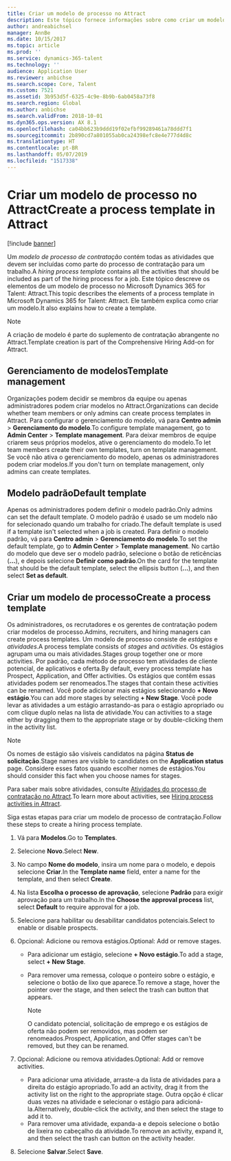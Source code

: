 ```yaml
---
title: Criar um modelo de processo no Attract
description: Este tópico fornece informações sobre como criar um modelo de processo no Attract.
author: andreabichsel
manager: AnnBe
ms.date: 10/15/2017
ms.topic: article
ms.prod: ''
ms.service: dynamics-365-talent
ms.technology: ''
audience: Application User
ms.reviewer: anbichse
ms.search.scope: Core, Talent
ms.custom: 7521
ms.assetid: 3b953d5f-6325-4c9e-8b9b-6ab0458a73f8
ms.search.region: Global
ms.author: anbichse
ms.search.validFrom: 2018-10-01
ms.dyn365.ops.version: AX 8.1
ms.openlocfilehash: ca04bb623b9ddd19f02efbf99289461a78ddd7f1
ms.sourcegitcommit: 2b890cd7a801055ab0ca24398efc8e4e777d4d8c
ms.translationtype: HT
ms.contentlocale: pt-BR
ms.lasthandoff: 05/07/2019
ms.locfileid: "1517338"
---
```

# <a name="create-a-process-template-in-attract"></a><span data-ttu-id="405f4-103">Criar um modelo de processo no Attract</span><span class="sxs-lookup"><span data-stu-id="405f4-103">Create a process template in Attract</span></span>

[!include [banner](includes/banner.md)]

<span data-ttu-id="405f4-104">Um *modelo de processo de contratação* contém todas as atividades que devem ser incluídas como parte do processo de contratação para um trabalho.</span><span class="sxs-lookup"><span data-stu-id="405f4-104">A *hiring process template* contains all the activities that should be included as part of the hiring process for a job.</span></span> <span data-ttu-id="405f4-105">Este tópico descreve os elementos de um modelo de processo no Microsoft Dynamics 365 for Talent: Attract.</span><span class="sxs-lookup"><span data-stu-id="405f4-105">This topic describes the elements of a process template in Microsoft Dynamics 365 for Talent: Attract.</span></span> <span data-ttu-id="405f4-106">Ele também explica como criar um modelo.</span><span class="sxs-lookup"><span data-stu-id="405f4-106">It also explains how to create a template.</span></span>

> [!NOTE]
> <span data-ttu-id="405f4-107">A criação de modelo é parte do suplemento de contratação abrangente no Attract.</span><span class="sxs-lookup"><span data-stu-id="405f4-107">Template creation is part of the Comprehensive Hiring Add-on for Attract.</span></span>

## <a name="template-management"></a><span data-ttu-id="405f4-108">Gerenciamento de modelos</span><span class="sxs-lookup"><span data-stu-id="405f4-108">Template management</span></span>

<span data-ttu-id="405f4-109">Organizações podem decidir se membros da equipe ou apenas administradores podem criar modelos no Attract.</span><span class="sxs-lookup"><span data-stu-id="405f4-109">Organizations can decide whether team members or only admins can create process templates in Attract.</span></span> <span data-ttu-id="405f4-110">Para configurar o gerenciamento do modelo, vá para **Centro admin** \> **Gerenciamento do modelo**.</span><span class="sxs-lookup"><span data-stu-id="405f4-110">To configure template management, go to **Admin Center** \> **Template management**.</span></span> <span data-ttu-id="405f4-111">Para deixar membros de equipe criarem seus próprios modelos, ative o gerenciamento do modelo.</span><span class="sxs-lookup"><span data-stu-id="405f4-111">To let team members create their own templates, turn on template management.</span></span> <span data-ttu-id="405f4-112">Se você não ativa o gerenciamento do modelo, apenas os administradores podem criar modelos.</span><span class="sxs-lookup"><span data-stu-id="405f4-112">If you don't turn on template management, only admins can create templates.</span></span>

## <a name="default-template"></a><span data-ttu-id="405f4-113">Modelo padrão</span><span class="sxs-lookup"><span data-stu-id="405f4-113">Default template</span></span>

<span data-ttu-id="405f4-114">Apenas os administradores podem definir o modelo padrão.</span><span class="sxs-lookup"><span data-stu-id="405f4-114">Only admins can set the default template.</span></span> <span data-ttu-id="405f4-115">O modelo padrão é usado se um modelo não for selecionado quando um trabalho for criado.</span><span class="sxs-lookup"><span data-stu-id="405f4-115">The default template is used if a template isn't selected when a job is created.</span></span> <span data-ttu-id="405f4-116">Para definir o modelo padrão, vá para **Centro admin** \> **Gerenciamento do modelo**.</span><span class="sxs-lookup"><span data-stu-id="405f4-116">To set the default template, go to **Admin Center** \> **Template management**.</span></span> <span data-ttu-id="405f4-117">No cartão do modelo que deve ser o modelo padrão, selecione o botão de reticências (**...**), e depois selecione **Definir como padrão**.</span><span class="sxs-lookup"><span data-stu-id="405f4-117">On the card for the template that should be the default template, select the ellipsis button (**...**), and then select **Set as default**.</span></span>

## <a name="create-a-process-template"></a><span data-ttu-id="405f4-118">Criar um modelo de processo</span><span class="sxs-lookup"><span data-stu-id="405f4-118">Create a process template</span></span>

<span data-ttu-id="405f4-119">Os administradores, os recrutadores e os gerentes de contratação podem criar modelos de processo.</span><span class="sxs-lookup"><span data-stu-id="405f4-119">Admins, recruiters, and hiring managers can create process templates.</span></span> <span data-ttu-id="405f4-120">Um modelo de processo consiste de *estágios* e *atividades*.</span><span class="sxs-lookup"><span data-stu-id="405f4-120">A process template consists of *stages* and *activities*.</span></span> <span data-ttu-id="405f4-121">Os estágios agrupam uma ou mais atividades.</span><span class="sxs-lookup"><span data-stu-id="405f4-121">Stages group together one or more activities.</span></span> <span data-ttu-id="405f4-122">Por padrão, cada método de processo tem atividades de cliente potencial, de aplicativos e oferta.</span><span class="sxs-lookup"><span data-stu-id="405f4-122">By default, every process template has Prospect, Application, and Offer activities.</span></span> <span data-ttu-id="405f4-123">Os estágios que contêm essas atividades podem ser renomeados.</span><span class="sxs-lookup"><span data-stu-id="405f4-123">The stages that contain these activities can be renamed.</span></span> <span data-ttu-id="405f4-124">Você pode adicionar mais estágios selecionando **+ Novo estágio**.</span><span class="sxs-lookup"><span data-stu-id="405f4-124">You can add more stages by selecting **+ New Stage**.</span></span> <span data-ttu-id="405f4-125">Você pode levar as atividades a um estágio arrastando-as para o estágio apropriado ou com clique duplo nelas na lista de atividade.</span><span class="sxs-lookup"><span data-stu-id="405f4-125">You can activities to a stage either by dragging them to the appropriate stage or by double-clicking them in the activity list.</span></span>

> [!NOTE]
> <span data-ttu-id="405f4-126">Os nomes de estágio são visíveis candidatos na página **Status de solicitação**.</span><span class="sxs-lookup"><span data-stu-id="405f4-126">Stage names are visible to candidates on the **Application status** page.</span></span> <span data-ttu-id="405f4-127">Considere esses fatos quando escolher nomes de estágios.</span><span class="sxs-lookup"><span data-stu-id="405f4-127">You should consider this fact when you choose names for stages.</span></span>

<span data-ttu-id="405f4-128">Para saber mais sobre atividades, consulte [Atividades do processo de contratação no Attract](./activities-attract.md).</span><span class="sxs-lookup"><span data-stu-id="405f4-128">To learn more about activities, see [Hiring process activities in Attract](./activities-attract.md).</span></span>

<span data-ttu-id="405f4-129">Siga estas etapas para criar um modelo de processo de contratação.</span><span class="sxs-lookup"><span data-stu-id="405f4-129">Follow these steps to create a hiring process template.</span></span>

1. <span data-ttu-id="405f4-130">Vá para **Modelos**.</span><span class="sxs-lookup"><span data-stu-id="405f4-130">Go to **Templates**.</span></span>
2. <span data-ttu-id="405f4-131">Selecione **Novo**.</span><span class="sxs-lookup"><span data-stu-id="405f4-131">Select **New**.</span></span>
3. <span data-ttu-id="405f4-132">No campo **Nome do modelo**, insira um nome para o modelo, e depois selecione **Criar**.</span><span class="sxs-lookup"><span data-stu-id="405f4-132">In the **Template name** field, enter a name for the template, and then select **Create**.</span></span>
4. <span data-ttu-id="405f4-133">Na lista **Escolha o processo de aprovação**, selecione **Padrão** para exigir aprovação para um trabalho.</span><span class="sxs-lookup"><span data-stu-id="405f4-133">In the **Choose the approval process** list, select **Default** to require approval for a job.</span></span>
5. <span data-ttu-id="405f4-134">Selecione para habilitar ou desabilitar candidatos potenciais.</span><span class="sxs-lookup"><span data-stu-id="405f4-134">Select to enable or disable prospects.</span></span>
6. <span data-ttu-id="405f4-135">Opcional: Adicione ou remova estágios.</span><span class="sxs-lookup"><span data-stu-id="405f4-135">Optional: Add or remove stages.</span></span>

    - <span data-ttu-id="405f4-136">Para adicionar um estágio, selecione **+ Novo estágio**.</span><span class="sxs-lookup"><span data-stu-id="405f4-136">To add a stage, select **+ New Stage**.</span></span>
    - <span data-ttu-id="405f4-137">Para remover uma remessa, coloque o ponteiro sobre o estágio, e selecione o botão de lixo que aparece.</span><span class="sxs-lookup"><span data-stu-id="405f4-137">To remove a stage, hover the pointer over the stage, and then select the trash can button that appears.</span></span>

        > [!NOTE]
        > <span data-ttu-id="405f4-138">O candidato potencial, solicitação de emprego e os estágios de oferta não podem ser removidos, mas podem ser renomeados.</span><span class="sxs-lookup"><span data-stu-id="405f4-138">Prospect, Application, and Offer stages can't be removed, but they can be renamed.</span></span>

7. <span data-ttu-id="405f4-139">Opcional: Adicione ou remova atividades.</span><span class="sxs-lookup"><span data-stu-id="405f4-139">Optional: Add or remove activities.</span></span>

    - <span data-ttu-id="405f4-140">Para adicionar uma atividade, arraste-a da lista de atividades para a direita do estágio apropriado.</span><span class="sxs-lookup"><span data-stu-id="405f4-140">To add an activity, drag it from the activity list on the right to the appropriate stage.</span></span> <span data-ttu-id="405f4-141">Outra opção é clicar duas vezes na atividade e selecionar o estágio para adicioná-la.</span><span class="sxs-lookup"><span data-stu-id="405f4-141">Alternatively, double-click the activity, and then select the stage to add it to.</span></span>
    - <span data-ttu-id="405f4-142">Para remover uma atividade, expanda-a e depois selecione o botão de lixeira no cabeçalho da atividade.</span><span class="sxs-lookup"><span data-stu-id="405f4-142">To remove an activity, expand it, and then select the trash can button on the activity header.</span></span>

8. <span data-ttu-id="405f4-143">Selecione **Salvar**.</span><span class="sxs-lookup"><span data-stu-id="405f4-143">Select **Save**.</span></span>
